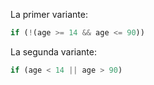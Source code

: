 La primer variante:

```js
if (!(age >= 14 && age <= 90))
```

La segunda variante:

```js
if (age < 14 || age > 90)
```

